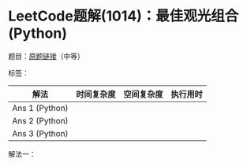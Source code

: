 # LeetCode题解(1014)：最佳观光组合(Python)

题目：[原题链接](https://leetcode-cn.com/problems/best-sightseeing-pair/)（中等）

标签：

| 解法           | 时间复杂度 | 空间复杂度 | 执行用时 |
| -------------- | ---------- | ---------- | -------- |
| Ans 1 (Python) |            |            |          |
| Ans 2 (Python) |            |            |          |
| Ans 3 (Python) |            |            |          |

解法一：

